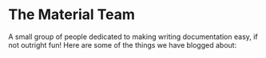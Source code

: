 # The Material Team

A small group of people dedicated to making writing documentation easy, if not outright fun! Here are some of the things we have blogged about: